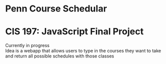 # Penn Course Schedular
# CIS 197: JavaScript Final Project

Currently in progress  
Idea is a webapp that allows users to type in the courses they want to take and return all possible schedules with those classes


